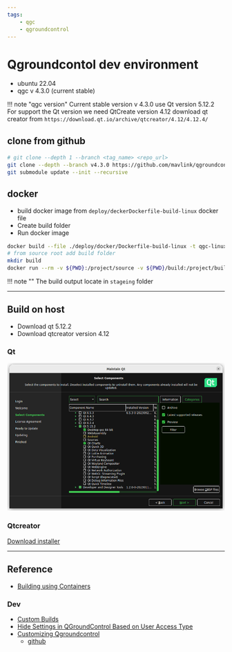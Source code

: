 ```yaml
---
tags:
    - qgc
    - qgroundcontrol
---
```


# Qgroundcontol dev environment
- ubuntu 22.04
- qgc v 4.3.0 (current stable)

!!! note "qgc version"
    Current stable version v 4.3.0 use Qt version 5.12.2
    For support the Qt version we need QtCreate version 4.12
    download qt creator from `https://download.qt.io/archive/qtcreator/4.12/4.12.4/`
     

## clone from github

```bash
# git clone --depth 1 --branch <tag_name> <repo_url>
git clone --depth --branch v4.3.0 https://github.com/mavlink/qgroundcontrol.git
git submodule update --init --recursive
```

## docker
- build docker image from `deploy/deckerDockerfile-build-linux` docker file
- Create build folder
- Run docker image


```bash
docker build --file ./deploy/docker/Dockerfile-build-linux -t qgc-linux-docker .
# from source root add build folder
mkdir build
docker run --rm -v ${PWD}:/project/source -v ${PWD}/build:/project/build qgc-linux-docker
```

!!! note ""
     The build output locate in `stageing` folder



---

## Build on host
- Download qt 5.12.2
- Download qtcreator version 4.12

### Qt
![](images/qt_installer.png)


### Qtcreator
[Download installer](https://download.qt.io/archive/qtcreator/4.12/4.12.4/)



---

## Reference
- [Building using Containers](https://docs.qgroundcontrol.com/master/en/qgc-dev-guide/getting_started/container.html)

### Dev
- [Custom Builds    ](https://docs.qgroundcontrol.com/master/en/qgc-dev-guide/custom_build/custom_build.html)
- [Hide Settings in QGroundControl Based on User Access Type](https://github.com/godfreynolan/qgccomponenthiding)
- [Customizing Qgroundcontrol ](https://youtu.be/uLRdDl5a-Yk)
    - [github](https://github.com/godfreynolan/qgc_custom)